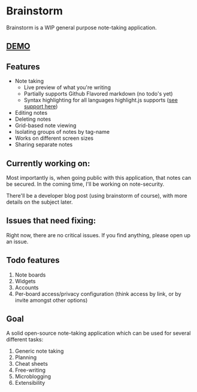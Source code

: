 Brainstorm
===

Brainstorm is a WIP general purpose note-taking application.

## [DEMO](http://brainstorm-notes.meteor.com)

Features
---

* Note taking
  * Live preview of what you're writing
  * Partially supports Github Flavored markdown (no todo's yet)
  * Syntax highlighting for all languages highlight.js supports ([see support here](https://highlightjs.org/static/test.html))
* Editing notes
* Deleting notes
* Grid-based note viewing
* Isolating groups of notes by tag-name
* Works on different screen sizes
* Sharing separate notes

Currently working on:
---

Most importantly is, when going public with this application, that notes can be secured. In the coming time, I'll be working on note-security.

There'll be a developer blog post (using brainstorm of course), with more details on the subject later.

Issues that need fixing:
---

Right now, there are no critical issues. If you find anything, please open up an issue.

Todo features
---

1. Note boards
2. Widgets
3. Accounts
4. Per-board access/privacy configuration (think access by link, or by invite amongst other options)

Goal
---

A solid open-source note-taking application which can be used for several different tasks:

1. Generic note taking
2. Planning
3. Cheat sheets
4. Free-writing
5. Microblogging
6. Extensibility
